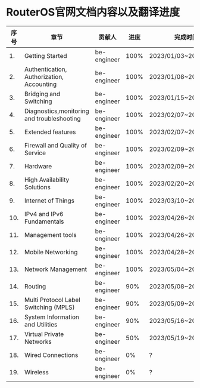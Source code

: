 <!--
 * @Author: be-engineer 41234995@qq.com
 * @Date: 2023-05-16 17:31:38
 * @LastEditors: be-engineer 41234995@qq.com
 * @LastEditTime: 2023-05-19 22:12:09
 * @FilePath: /MikroTik-doc-cn/source/translation.md
 * @Description: 这是默认设置,请设置`customMade`, 打开koroFileHeader查看配置 进行设置: https://github.com/OBKoro1/koro1FileHeader/wiki/%E9%85%8D%E7%BD%AE
-->
# RouterOS官网文档内容以及翻译进度

| 序号 | 章节                                        | 贡献人      | 进度 | 完成时间              |
| ---- | ------------------------------------------- | ----------- | ---- | --------------------- |
| 1.   | Getting Started                             | be-engineer | 100% | 2023/01/03~2023/01/08 |
| 2.   | Authentication,  Authorization,  Accounting | be-engineer | 100% | 2023/01/08~2023/01/15 |
| 3.   | Bridging and Switching                      | be-engineer | 100% | 2023/01/15~2023/02/07 |
| 4.   | Diagnostics,monitoring and troubleshooting  | be-engineer | 100% | 2023/02/07~2023/02/10 |
| 5.   | Extended features                           | be-engineer | 100% | 2023/02/07~2023/02/10 |
| 6.   | Firewall and Quality of Service             | be-engineer | 100% | 2023/02/09~2023/02/16 |
| 7.   | Hardware                                    | be-engineer | 100% | 2023/02/09~2023/02/16 |
| 8.   | High Availability Solutions                 | be-engineer | 100% | 2023/02/20~2023/03/06 |
| 9.   | Internet of Things                          | be-engineer | 100% | 2023/03/10~2023/04/26 |
| 10.  | IPv4 and IPv6 Fundamentals                  | be-engineer | 100% | 2023/04/26~2023/04/26 |
| 11.  | Management tools                            | be-engineer | 100% | 2023/04/26~2023/04/28 |
| 12.  | Mobile Networking                           | be-engineer | 100% | 2023/04/28~2023/04/28 |
| 13.  | Network Management                          | be-engineer | 100% | 2023/05/04~2023/05/05 |
| 14.  | Routing                                     | be-engineer | 90%  | 2023/05/08~2023/05/12 |
| 15.  | Multi Protocol Label Switching (MPLS)       | be-engineer | 90%  | 2023/05/09~2023/05/15 |
| 16.  | System Information and Utilities            | be-engineer | 90%  | 2023/05/16~2023/05/19 |
| 17.  | Virtual Private Networks                    | be-engineer | 50%  | 2023/05/19~2023/05/?  |
| 18.  | Wired Connections                           | be-engineer | 0%   | ?                     |
| 19.  | Wireless                                    | be-engineer | 0%   | ?                     |

